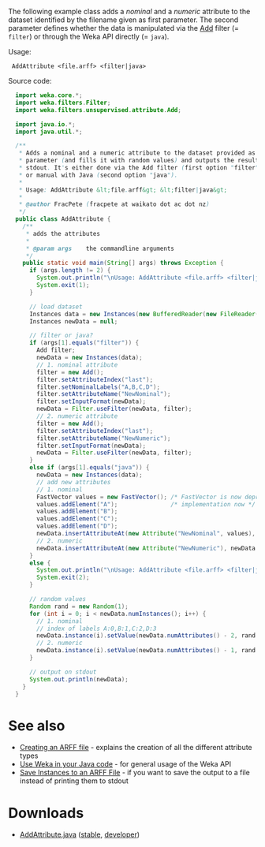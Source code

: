 The following example class adds a *nominal* and a *numeric* attribute to the dataset identified by the filename given as first parameter. The second parameter defines whether the data is manipulated via the [Add](https://weka.sourceforge.io/doc.stable-3-8/weka/filters/unsupervised/attribute/Add.html) filter (= `filter`) or through the Weka API directly (= `java`).

Usage:

```
 AddAttribute <file.arff> <filter|java>
```

Source code:

```java
  import weka.core.*;
  import weka.filters.Filter;
  import weka.filters.unsupervised.attribute.Add;

  import java.io.*;
  import java.util.*;

  /**
   * Adds a nominal and a numeric attribute to the dataset provided as first
   * parameter (and fills it with random values) and outputs the result to
   * stdout. It's either done via the Add filter (first option "filter")
   * or manual with Java (second option "java").
   *
   * Usage: AddAttribute &lt;file.arff&gt; &lt;filter|java&gt;
   *
   * @author FracPete (fracpete at waikato dot ac dot nz)
   */
  public class AddAttribute {
    /**
     * adds the attributes
     *
     * @param args    the commandline arguments
     */
    public static void main(String[] args) throws Exception {
      if (args.length != 2) {
        System.out.println("\nUsage: AddAttribute <file.arff> <filter|java>\n");
        System.exit(1);
      }

      // load dataset
      Instances data = new Instances(new BufferedReader(new FileReader(args[0])));
      Instances newData = null;

      // filter or java?
      if (args[1].equals("filter")) {
        Add filter;
        newData = new Instances(data);
        // 1. nominal attribute
        filter = new Add();
        filter.setAttributeIndex("last");
        filter.setNominalLabels("A,B,C,D");
        filter.setAttributeName("NewNominal");
        filter.setInputFormat(newData);
        newData = Filter.useFilter(newData, filter);
        // 2. numeric attribute
        filter = new Add();
        filter.setAttributeIndex("last");
        filter.setAttributeName("NewNumeric");
        filter.setInputFormat(newData);
        newData = Filter.useFilter(newData, filter);
      }
      else if (args[1].equals("java")) {
        newData = new Instances(data);
        // add new attributes
        // 1. nominal
        FastVector values = new FastVector(); /* FastVector is now deprecated. Users can use any java.util.List */
        values.addElement("A");               /* implementation now */
        values.addElement("B");
        values.addElement("C");
        values.addElement("D");
        newData.insertAttributeAt(new Attribute("NewNominal", values), newData.numAttributes());
        // 2. numeric
        newData.insertAttributeAt(new Attribute("NewNumeric"), newData.numAttributes());
      }
      else {
        System.out.println("\nUsage: AddAttribute <file.arff> <filter|java>\n");
        System.exit(2);
      }

      // random values
      Random rand = new Random(1);
      for (int i = 0; i < newData.numInstances(); i++) {
        // 1. nominal
        // index of labels A:0,B:1,C:2,D:3
        newData.instance(i).setValue(newData.numAttributes() - 2, rand.nextInt(4));
        // 2. numeric
        newData.instance(i).setValue(newData.numAttributes() - 1, rand.nextDouble());
      }

      // output on stdout
      System.out.println(newData);
    }
  }
```

# See also 
* [Creating an ARFF file](formats_and_processing/creating_arff_file.md) - explains the creation of all the different attribute types
* [Use Weka in your Java code](use_weka_in_your_java_code.md) - for general usage of the Weka API
* [Save Instances to an ARFF File](formats_and_processing/save_instances_to_arff.md) - if you want to save the output to a file instead of printing them to stdout

# Downloads
* [AddAttribute.java](files/AddAttribute.java) ([stable](https://git.cms.waikato.ac.nz/weka/weka/-/tree/stable-3-8/wekaexamples/src/main/java/wekaexamples/filters/AddAttribute.java), [developer](https://git.cms.waikato.ac.nz/weka/weka/-/tree/main/trunk/wekaexamples/src/main/java/wekaexamples/filters/AddAttribute.java))
